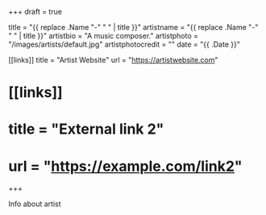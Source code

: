 +++
draft = true

title = "{{ replace .Name "-" " " | title }}"
artistname = "{{ replace .Name "-" " " | title }}"
artistbio = "A music composer."
artistphoto = "/images/artists/default.jpg"
artistphotocredit = ""
date = "{{ .Date }}"

[[links]]
title = "Artist Website"
url = "https://artistwebsite.com"

# [[links]]
# title = "External link 2"
# url = "https://example.com/link2"

+++

Info about artist
